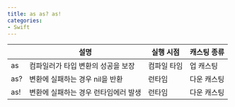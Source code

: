 ```yaml
---
title: as as? as!
categories:
- Swift
---
```


|  | 설명 | 실행 시점 | 캐스팅 종류
| -------- | -------- | -------- | -------- |
| as     | 컴파일러가 타입 변환의 성공을 보장     | 컴파일 타임     | 업 캐스팅|
| as?     | 변환에 실패하는 경우 nil을 반환     | 런타임     | 다운 캐스팅 |
| as!     | 변환에 실패하는 경우 런타임에러 발생     | 런타임     | 다운 캐스팅 |
